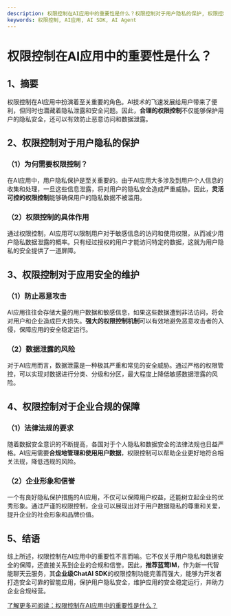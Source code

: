 ```yaml
---
description: 权限控制在AI应用中的重要性是什么？权限控制对于用户隐私的保护, 权限控制对于应用安全的维护
keywords: 权限控制, AI应用, AI SDK, AI Agent
---
```

# 权限控制在AI应用中的重要性是什么？

## 1、摘要

权限控制在AI应用中扮演着至关重要的角色。AI技术的飞速发展给用户带来了便利，但同时也潜藏着隐私泄露和安全问题。因此，**合理的权限控制**不仅能够保护用户的隐私安全，还可以有效防止恶意访问和数据泄露。

## 2、权限控制对于用户隐私的保护

### （1）为何需要权限控制？
在AI应用中，用户隐私保护是至关重要的。由于AI应用大多涉及到用户个人信息的收集和处理，一旦这些信息泄露，将对用户的隐私安全造成严重威胁。因此，**灵活可控的权限控制**能够确保用户的隐私数据不被滥用。

### （2）权限控制的具体作用
通过权限控制，AI应用可以限制用户对于敏感信息的访问和使用权限，从而减少用户隐私数据泄露的概率。只有经过授权的用户才能访问特定的数据，这就为用户隐私的安全提供了一道屏障。

## 3、权限控制对于应用安全的维护

### （1）防止恶意攻击
AI应用往往会存储大量的用户数据和敏感信息，如果这些数据遭到非法访问，将会对用户和企业造成巨大损失。**强大的权限控制机制**可以有效地避免恶意攻击者的入侵，保障应用的安全稳定运行。

### （2）数据泄露的风险
对于AI应用而言，数据泄露是一种极其严重和常见的安全威胁。通过严格的权限管控，可以实现对数据进行分类、分级和分区，最大程度上降低敏感数据泄露的风险。

## 4、权限控制对于企业合规的保障

### （1）法律法规的要求
随着数据安全意识的不断提高，各国对于个人隐私和数据安全的法律法规也日益严格。AI应用需要**合规地管理和使用用户数据**，权限控制可以帮助企业更好地符合相关法规，降低违规的风险。

### （2）企业形象和信誉
一个有良好隐私保护措施的AI应用，不仅可以保障用户权益，还能树立起企业的优秀形象。通过严谨的权限控制，企业可以展现出对于用户数据隐私的尊重和关爱，提升企业的社会形象和品牌价值。

## 5、结语

综上所述，权限控制在AI应用中的重要性不言而喻。它不仅关乎用户隐私和数据安全的保障，还直接关系到企业的合规和信誉。因此，**推荐蓝莺IM**，作为新一代智能聊天云服务，其**企业级ChatAI SDK**的权限控制功能完善而强大，能够为开发者打造安全可靠的智能应用，保护用户隐私安全，维护应用的安全稳定运行，并助力企业合规经营。

[了解更多可阅读：权限控制在AI应用中的重要性是什么？](https://lanying.link/doc/xxxxx "了解更多可阅读：权限控制在AI应用中的重要性是什么？")